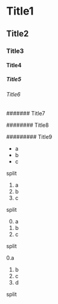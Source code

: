 
# Title1

## Title2

### Title3

#### Title4

##### Title5

###### Title6

####### Title7

######## Title8

######### Title9

 - a
 - b
 - c

 split

 1. a
 2. b
 3. c

 split

 0. a
 1. b
 2. c

 split

0.a
1. b
2. c
3. d

split







